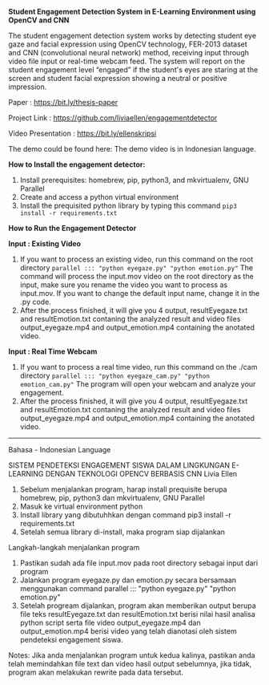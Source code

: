 **Student Engagement Detection System in E-Learning Environment using OpenCV and CNN**

The student engagement detection system works by detecting student eye gaze and facial expression using OpenCV technology, FER-2013 dataset and CNN (convolutional neural network) method, receiving input through video file input or real-time webcam feed. The system will report on
the student engagement level “engaged” if the student's eyes are staring at the screen
and student facial expression showing a neutral or positive impression.

Paper : https://bit.ly/thesis-paper

Project Link : https://github.com/liviaellen/engagementdetector 

Video Presentation : https://bit.ly/ellenskripsi 

The demo could be found here: 
The demo video is in Indonesian language.


**How to Install the engagement detector:**
1. Install prerequisites: homebrew, pip, python3, and mkvirtualenv, GNU Parallel
2. Create and access a python virtual environment
3. Install the prequisited python library by typing this command
``` pip3 install -r requirements.txt ```

**How to Run the Engagement Detector**

**Input : Existing Video**
1. If you want to process an existing video, run this command on the root directory
``` parallel ::: "python eyegaze.py" "python emotion.py" ```
The command will process the input.mov video on the root directory as the input, make sure you rename the video you want to process as input.mov. If you want to change the default input name, change it in the .py code.
2. After the process finished, it will give you 4 output, resultEyegaze.txt and resultEmotion.txt contaning the analyzed result and video files output_eyegaze.mp4 and output_emotion.mp4 containing the anotated video.

**Input : Real Time Webcam**
1. If you want to process a real time video, run this command on the ./cam directory
``` parallel ::: "python eyegaze_cam.py" "python emotion_cam.py" ```
The program will open your webcam and analyze your engagement.
2. After the process finished, it will give you 4 output, resultEyegaze.txt and resultEmotion.txt contaning the analyzed result and video files output_eyegaze.mp4 and output_emotion.mp4 containing the anotated video.


---
Bahasa - Indonesian Language

SISTEM PENDETEKSI ENGAGEMENT SISWA DALAM LINGKUNGAN E-LEARNING DENGAN TEKNOLOGI OPENCV BERBASIS CNN
Livia Ellen 



1. Sebelum menjalankan program, harap install prequisite berupa homebrew, pip, python3 dan mkvirtualenv, GNU Parallel
2. Masuk ke virtual environment python
3. Install library yang dibutuhhkan dengan command
pip3 install -r requirements.txt
4. Setelah semua library di-install, maka program siap dijalankan

Langkah-langkah menjalankan program

1. Pastikan sudah ada file input.mov pada root directory sebagai input dari program
2. Jalankan program eyegaze.py dan emotion.py secara bersamaan menggunakan command
parallel ::: "python eyegaze.py" "python emotion.py"
3. Setelah progream dijalankan, program akan memberikan output berupa file teks resultEyegaze.txt dan resultEmotion.txt berisi nilai hasil analisa python script serta file video output_eyegaze.mp4 dan output_emotion.mp4 berisi video yang telah dianotasi oleh sistem pendeteksi engagement siswa.


Notes: Jika anda menjalankan program untuk kedua kalinya, pastikan anda telah memindahkan file text dan video hasil output sebelumnya, jika tidak, program akan melakukan rewrite pada data tersebut.
